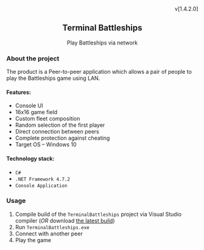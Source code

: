 <div align="center">
  <p align="right">v[1.4.2.0]</p>
  <h2 align="center">Terminal Battleships</h2>
  <p align="center">Play Battleships via network</p>
</div>


### About the project

The product is a Peer-to-peer application which allows a pair of people to play the Battleships game using LAN.

#### Features:
* Console UI
* 16x16 game field
* Custom fleet composition
* Random selection of the first player
* Direct connection between peers
* Complete protection against cheating
* Target OS – Windows 10

#### Technology stack:
* `C#`
* `.NET Framework 4.7.2`
* `Console Application`


### Usage

1. Compile build of the `TerminalBattleships` project via Visual Studio compiler (*OR* download [the latest build](https://drive.google.com/file/d/1MpjXgecObgjblvgnCL0Mi5pIOH9QFdcg/view?usp=sharing))
2. Run `TerminalBattleships.exe`
3. Connect with another peer
4. Play the game
